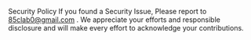 Security Policy
If you found a Security Issue, Please report to 85clab0@gmail.com .
We appreciate your efforts and responsible disclosure and will make every effort to acknowledge your contributions.
